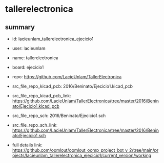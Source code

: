 # tallerelectronica
 
## summary 
* id: lacieunlam_tallerelectronica_ejecicio1
* user: lacieunlam
* name: tallerelectronica
* board: ejecicio1
* repo: https://github.com/LacieUnlam/TallerElectronica
* src_file_repo_kicad_pcb: 2016/Beninato/Ejecicio1.kicad_pcb
* src_file_repo_kicad_pcb_link: https://github.com/LacieUnlam/TallerElectronica/tree/master/2016/Beninato/Ejecicio1.kicad_pcb


* src_file_repo_sch: 2016/Beninato/Ejecicio1.sch
* src_file_repo_sch_link: https://github.com/LacieUnlam/TallerElectronica/tree/master/2016/Beninato/Ejecicio1.sch
* full details link: https://github.com/oomlout/oomlout_oomp_project_bot_v_2/tree/main/projects/lacieunlam_tallerelectronica_ejecicio1/current_version/working  








